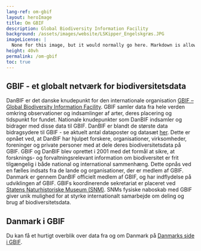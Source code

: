 ```yaml
---
lang-ref: om-gbif
layout: heroImage
title: Om GBIF
description: Global Biodiversity Information Facility
background: /assets/images/website/LSKipper_Engelskgræs.JPG 
imageLicense: |
  None for this image, but it would normally go here. Markdown is allowed.
height: 40vh
permalink: /om-gbif
toc: true
---
```

## GBIF - et globalt netværk for biodiversitetsdata
DanBIF er det danske knudepunkt for den internationale organisation [GBIF – Global Biodiversity Information Facility](https://www.gbif.org/).
GBIF samler data fra hele verden omkring observationer og indsamlinger af arter, deres placering og tidspunkt for fundet. 
Nationale knudepunkter som DanBIF indsamler og bidrager med disse data til GBIF. 
DanBIF er blandt de største data bidragsydere til GBIF  - se aktuelt antal dataposter og datasæt [her](https://www.gbif.org/dataset/search?publishing_country=DK). 
Dette er opnået ved, at DanBIF har hjulpet forskere, organisationer, virksomheder, foreninger og private personer med at dele deres biodiversitetsdata på GBIF.
GBIF og DanBIF blev oprettet i 2001 med det formål at sikre, at forsknings- og forvaltningsrelevant information om biodiversitet er frit tilgængelig i både national og international sammenhæng. 
Dette opnås ved en fælles indsats fra de lande og organisationer, der er medlem af GBIF. Danmark er gennem DanBIF officielt medlem af GBIF, og har indflydelse på udviklingen af GBIF.
GBIFs koordinerende sekretariat er placeret ved [Statens Naturhistoriske Museum (SNM)](https://snm.dk/da). SNMs fysiske naboskab med GBIF giver unik mulighed for at styrke internationalt samarbejde om deling og brug af biodiversitetsdata.
## Danmark i GBIF
Du kan få et hurtigt overblik over data fra og om Danmark på [Danmarks side i GBIF](https://www.gbif.org/country/DK/summary).
